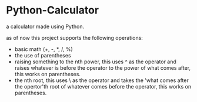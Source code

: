 # Python-Calculator
a calculator made using Python.

as of now this project supports the following operations:
- basic math (+, -, *, /, %)
- the use of parentheses
- raising something to the nth power, this uses ^ as the operator and raises whatever is before the operator to the power of what comes after, this works on parentheses.
- the nth root, this uses \ as the operator and takes the 'what comes after the opertor'th root of whatever comes before the operator, this works on parentheses.
